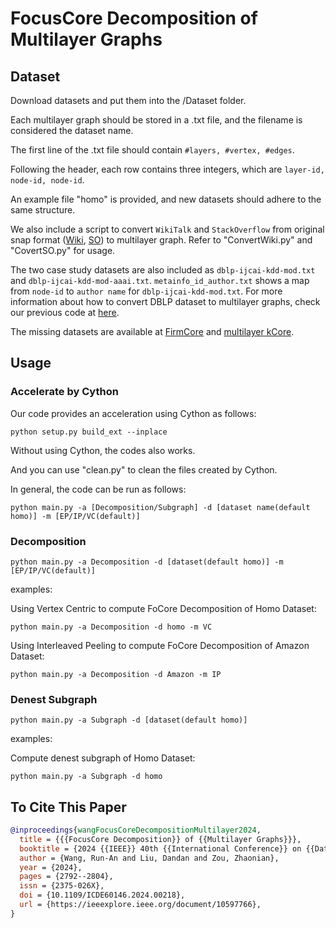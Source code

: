 # FocusCore Decomposition of Multilayer Graphs

## Dataset

Download datasets and put them into the /Dataset folder.

Each multilayer graph should be stored in a .txt file, and the filename is considered the dataset name.

The first line of the .txt file should contain ``#layers, #vertex, #edges``.

Following the header, each row contains three integers, which are ``layer-id, node-id, node-id``.

An example file "homo" is provided, and new datasets should adhere to the same structure.

We also include a script to convert ``WikiTalk`` and ``StackOverflow`` from original snap format ([Wiki](https://snap.stanford.edu/data/wiki-Talk.html), [SO](https://snap.stanford.edu/data/sx-stackoverflow.html)) to multilayer graph. Refer to "ConvertWiki.py" and "CovertSO.py" for usage.

The two case study datasets are also included as ``dblp-ijcai-kdd-mod.txt`` and ``dblp-ijcai-kdd-mod-aaai.txt``. ``metainfo_id_author.txt`` shows a map from ``node-id`` to ``author name`` for ``dblp-ijcai-kdd-mod.txt``. For more information about how to convert DBLP dataset to multilayer graphs, check our previous code at [here](https://github.com/MDCGraph/DBLP-MLG).

The missing datasets are available at [FirmCore](https://github.com/joint-em/FTCS/tree/main/Code/Datasets) and [multilayer kCore](https://github.com/egalimberti/multilayer_core_decomposition).

## Usage

### Accelerate by Cython

Our code provides an acceleration using Cython as follows:

```shell
python setup.py build_ext --inplace
```

Without using Cython, the codes also works.

And you can use "clean.py" to clean the files created by Cython.

In general, the code can be run as follows:

```shell
python main.py -a [Decomposition/Subgraph] -d [dataset name(default homo)] -m [EP/IP/VC(default)]
```

### Decomposition

```shell
python main.py -a Decomposition -d [dataset(default homo)] -m [EP/IP/VC(default)]
```

examples:

Using Vertex Centric to compute FoCore Decomposition of Homo Dataset:

```shell
python main.py -a Decomposition -d homo -m VC
```

Using Interleaved Peeling to compute FoCore Decomposition of Amazon Dataset:

```shell
python main.py -a Decomposition -d Amazon -m IP
```

### Denest Subgraph

```shell
python main.py -a Subgraph -d [dataset(default homo)]
```

examples:

Compute denest subgraph of Homo Dataset:

```shell
python main.py -a Subgraph -d homo
```

## To Cite This Paper

```bibtex
@inproceedings{wangFocusCoreDecompositionMultilayer2024,
  title = {{{FocusCore Decomposition}} of {{Multilayer Graphs}}},
  booktitle = {2024 {{IEEE}} 40th {{International Conference}} on {{Data Engineering}} ({{ICDE}})},
  author = {Wang, Run-An and Liu, Dandan and Zou, Zhaonian},
  year = {2024},
  pages = {2792--2804},
  issn = {2375-026X},
  doi = {10.1109/ICDE60146.2024.00218},
  url = {https://ieeexplore.ieee.org/document/10597766},
}

```
